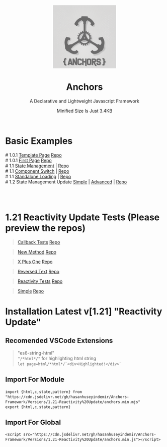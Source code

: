 <div align="center">


<img width="200px" src="https://github.com/HasanHuseyinDemir/Anchors-Framework/blob/master/Images/Anchors2.png">
<h1 align="center">Anchors</h1>
<p align="center">A Declarative and Lightweight Javascript Framework</p>
<p>Minified Size Is Just 3.4KB</p>
<br>

</div>
<h1>Basic Examples</h1>
# 1.0.1 <a href="https://hasanhuseyindemir.github.io/Anchors-Framework/PageTests/Template-Page/">Template Page</a> <a href="https://github.com/HasanHuseyinDemir/Anchors-Framework/tree/master/PageTests/Template-Page">Repo</a>
<br>
# 1.0.1 <a href="https://hasanhuseyindemir.github.io/Anchors-Framework/PageTests/First-Page">First Page</a> <a href="https://github.com/HasanHuseyinDemir/Anchors-Framework/tree/master/PageTests/First-Page">Repo</a><br>
# 1.1 <a href="https://hasanhuseyindemir.github.io/Anchors-Framework/PageTests/04.StateManagement">State Management</a> | <a href="https://github.com/HasanHuseyinDemir/Anchors-Framework/tree/master/PageTests/04.StateManagement">Repo</a><br>
# 1.1 <a href="https://hasanhuseyindemir.github.io/Anchors-Framework/PageTests/05.SwitchComponents/">Component Switch</a> | <a href="https://github.com/HasanHuseyinDemir/Anchors-Framework/tree/master/PageTests/05.SwitchComponents/">Repo</a><br>
# 1.1 <a href="https://hasanhuseyindemir.github.io/Anchors-Framework/PageTests/06.StandAlone/">Standalone Loading</a> | <a href="https://github.com/HasanHuseyinDemir/Anchors-Framework/tree/master/PageTests/06.StandAlone/">Repo</a><br>
# 1.2 State Management Update 
<a href="https://hasanhuseyindemir.github.io/Anchors-Framework/PageTests/07.Setter/simple/">Simple</a> |
<a href="https://hasanhuseyindemir.github.io/Anchors-Framework/PageTests/07.Setter/advanced/">Advanced</a> |
<a href="https://github.com/HasanHuseyinDemir/Anchors-Framework/tree/master/PageTests/07.Setter/">Repo</a><br>

<br><br>

# 1.21 Reactivity Update Tests (Please preview the repos)
> <a href="https://hasanhuseyindemir.github.io/Anchors-Framework/Versions/0-Tests/CallBack/Callback%20Test/">Callback Tests</a> <a href="https://github.com/HasanHuseyinDemir/Anchors-Framework/blob/master/Versions/0-Tests/CallBack/Callback%20Test/">Repo</a> 

> <a href="https://hasanhuseyindemir.github.io/Anchors-Framework/Versions/0-Tests/CallBack/New%20Method/">New Method</a> <a href="https://github.com/HasanHuseyinDemir/Anchors-Framework/tree/master/Versions/0-Tests/CallBack/New%20Method">Repo</a>

> <a href="https://hasanhuseyindemir.github.io/Anchors-Framework/Versions/0-Tests/CallBack/Patterns%20Test/XPlusOne">X Plus One</a> <a href="https://github.com/HasanHuseyinDemir/Anchors-Framework/tree/master/Versions/0-Tests/CallBack/Patterns%20Test/XPlusOne">Repo</a>

> <a href="https://hasanhuseyindemir.github.io/Anchors-Framework/Versions/0-Tests/CallBack/Patterns%20Test/ReversedText">Reversed Text</a> <a href="https://github.com/HasanHuseyinDemir/Anchors-Framework/tree/master/Versions/0-Tests/CallBack/Patterns%20Test/ReversedText">Repo</a>

> <a href="https://hasanhuseyindemir.github.io/Anchors-Framework/Versions/0-Tests/CallBack/Reactivity%20Tests/">Reactivity Tests</a> <a href="https://github.com/HasanHuseyinDemir/Anchors-Framework/tree/master/Versions/0-Tests/CallBack/Reactivity%20Tests">Repo</a>

> <a href="https://hasanhuseyindemir.github.io/Anchors-Framework/Versions/0-Tests/CallBack/Simple/">Simple</a> <a href="https://github.com/HasanHuseyinDemir/Anchors-Framework/tree/master/Versions/0-Tests/CallBack/Simple">Repo</a>

# Installation Latest v[1.21] "Reactivity Update" 

## Recomended VSCode Extensions
> "es6-string-html"<br>
```"/*html*/"``` for highlighting html string<br>
``` let page=html/*html*/`<div>Highlighted!</div>` ```

## Import For Module
```
import {html,c,state,pattern} from "https://cdn.jsdelivr.net/gh/hasanhuseyindemir/Anchors-Framework/Versions/1.21-Reactivity%20Update/anchors.min.mjs"
export {html,c,state,pattern}
```

## Import For Global 
```
<script src="https://cdn.jsdelivr.net/gh/hasanhuseyindemir/Anchors-Framework/Versions/1.21-Reactivity%20Update/anchors.min.js"></script>
```



